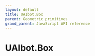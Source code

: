 ```yaml
---
layout: default
title: UAIbot.Box
parent: Geometric primitives
grand_parent: JavaScript API reference
---
```


# UAIbot.Box